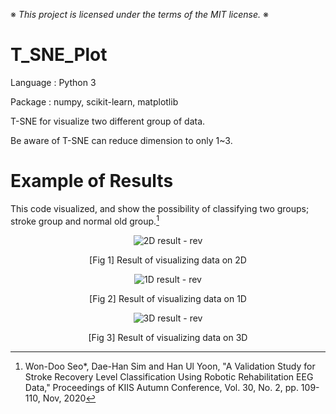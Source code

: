 ※ _This project is licensed under the terms of the MIT license._ ※

# T_SNE_Plot

Language : Python 3

Package : numpy, scikit-learn, matplotlib

T-SNE for visualize two different group of data.

Be aware of T-SNE can reduce dimension to only 1~3.

# Example of Results

This code visualized, and show the possibility of classifying two groups; stroke group and normal old group.[^1]

<div align = 'center'>

  ![2D result - rev](https://user-images.githubusercontent.com/62936579/155883759-c3fbe64a-42b3-4681-87cd-d80195b18980.png)
  
  [Fig 1] Result of visualizing data on 2D
  
  ![1D result - rev](https://user-images.githubusercontent.com/62936579/155883776-7b9e6b89-4120-49bb-b294-80329f67fd8e.png)

  [Fig 2] Result of visualizing data on 1D
  
  ![3D result - rev](https://user-images.githubusercontent.com/62936579/155883785-14307856-86e2-4400-8553-5bbd594d8f69.png)

  [Fig 3] Result of visualizing data on 3D
  
</div>


[^1]: Won-Doo Seo*, Dae-Han Sim and Han Ul Yoon, "A Validation Study for Stroke Recovery Level Classification Using Robotic Rehabilitation EEG Data," Proceedings of KIIS Autumn Conference, Vol. 30, No. 2, pp. 109-110, Nov, 2020
